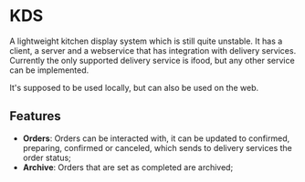 # KDS

A lightweight kitchen display system which is still quite unstable. It has a client, a server and a webservice that has integration with delivery services. Currently the only supported delivery service is ifood, but any other service can be implemented.

It's supposed to be used locally, but can also be used on the web.

## Features 
- **Orders**: Orders can be interacted with, it can be updated to confirmed, preparing, confirmed or canceled, which sends to delivery services the order status;
- **Archive**: Orders that are set as completed are archived;
